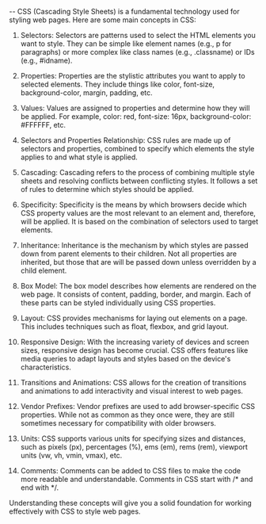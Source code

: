 -- CSS (Cascading Style Sheets) is a fundamental technology used for styling web pages. Here are some main concepts in CSS:

1. Selectors: Selectors are patterns used to select the HTML elements you want to style. They can be simple like element names (e.g., p for paragraphs) or more complex like class names (e.g., .classname) or IDs (e.g., #idname).

2. Properties: Properties are the stylistic attributes you want to apply to selected elements. They include things like color, font-size, background-color, margin, padding, etc.

3. Values: Values are assigned to properties and determine how they will be applied. For example, color: red, font-size: 16px, background-color: #FFFFFF, etc.

4. Selectors and Properties Relationship: CSS rules are made up of selectors and properties, combined to specify which elements the style applies to and what style is applied.

5. Cascading: Cascading refers to the process of combining multiple style sheets and resolving conflicts between conflicting styles. It follows a set of rules to determine which styles should be applied.

6. Specificity: Specificity is the means by which browsers decide which CSS property values are the most relevant to an element and, therefore, will be applied. It is based on the combination of selectors used to target elements.

7. Inheritance: Inheritance is the mechanism by which styles are passed down from parent elements to their children. Not all properties are inherited, but those that are will be passed down unless overridden by a child element.

8. Box Model: The box model describes how elements are rendered on the web page. It consists of content, padding, border, and margin. Each of these parts can be styled individually using CSS properties.

9. Layout: CSS provides mechanisms for laying out elements on a page. This includes techniques such as float, flexbox, and grid layout.

10. Responsive Design: With the increasing variety of devices and screen sizes, responsive design has become crucial. CSS offers features like media queries to adapt layouts and styles based on the device's characteristics.

11. Transitions and Animations: CSS allows for the creation of transitions and animations to add interactivity and visual interest to web pages.

12. Vendor Prefixes: Vendor prefixes are used to add browser-specific CSS properties. While not as common as they once were, they are still sometimes necessary for compatibility with older browsers.

13. Units: CSS supports various units for specifying sizes and distances, such as pixels (px), percentages (%), ems (em), rems (rem), viewport units (vw, vh, vmin, vmax), etc.

14. Comments: Comments can be added to CSS files to make the code more readable and understandable. Comments in CSS start with /* and end with */.

Understanding these concepts will give you a solid foundation for working effectively with CSS to style web pages.